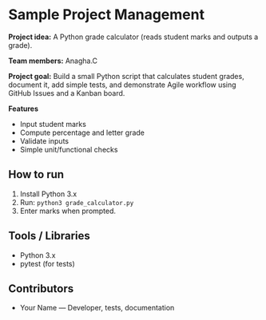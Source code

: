 # Sample Project Management

**Project idea:** A Python grade calculator (reads student marks and outputs a grade).

**Team members:** Anagha.C 

**Project goal:** Build a small Python script that calculates student grades, document it, add simple tests, and demonstrate Agile workflow using GitHub Issues and a Kanban board.

**Features**
- Input student marks
- Compute percentage and letter grade
- Validate inputs
- Simple unit/functional checks

## How to run
1. Install Python 3.x
2. Run: `python3 grade_calculator.py`
3. Enter marks when prompted.

## Tools / Libraries
- Python 3.x
- pytest (for tests)

## Contributors
- Your Name — Developer, tests, documentation
